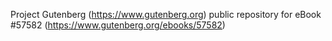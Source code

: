 Project Gutenberg (https://www.gutenberg.org) public repository for
eBook #57582 (https://www.gutenberg.org/ebooks/57582)
